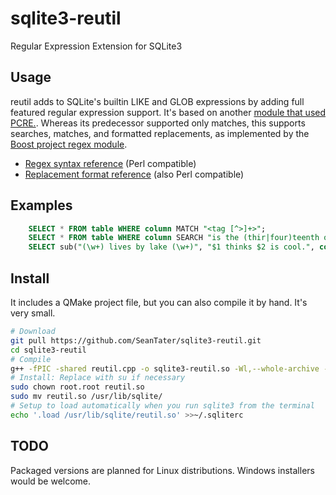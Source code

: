 sqlite3-reutil
==============

Regular Expression Extension for SQLite3

Usage
-----

reutil adds to SQLite's builtin LIKE and GLOB expressions by adding full featured regular expression support.
It's based on another [module that used PCRE.](https://github.com/ralight/sqlite3-pcre).
Whereas its predecessor supported only matches, this supports searches, matches, and formatted replacements,
as implemented by the
[Boost project regex module](http://www.boost.org/doc/libs/1_55_0/libs/regex/doc/html/index.html).

 - [Regex syntax reference](http://www.boost.org/doc/libs/1_55_0/libs/regex/doc/html/boost_regex/syntax/perl_syntax.html) (Perl compatible)
 - [Replacement format reference](http://www.boost.org/doc/libs/1_55_0/libs/regex/doc/html/boost_regex/format/perl_format.html) (also Perl compatible)

Examples
--------
```sql
    SELECT * FROM table WHERE column MATCH "<tag [^>]+>";
    SELECT * FROM table WHERE column SEARCH "is the (thir|four)teenth of May";
    SELECT sub("(\w+) lives by lake (\w+)", "$1 thinks $2 is cool.", column) FROM table;
```

Install
-------

It includes a QMake project file, but you can also compile it by hand. It's very small.
```sh
# Download
git pull https://github.com/SeanTater/sqlite3-reutil.git
cd sqlite3-reutil
# Compile
g++ -fPIC -shared reutil.cpp -o sqlite3-reutil.so -Wl,--whole-archive -lboost_regex -Wl,--no-whole-archive
# Install: Replace with su if necessary
sudo chown root.root reutil.so
sudo mv reutil.so /usr/lib/sqlite/
# Setup to load automatically when you run sqlite3 from the terminal
echo '.load /usr/lib/sqlite/reutil.so' >>~/.sqliterc
```

TODO
----
Packaged versions are planned for Linux distributions. Windows installers would be welcome.
